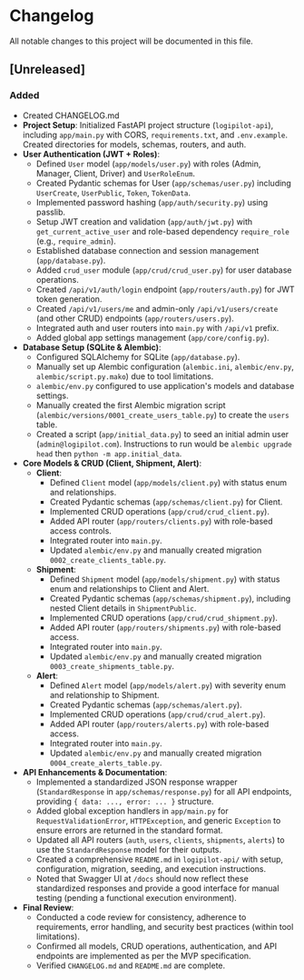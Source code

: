 # Changelog

All notable changes to this project will be documented in this file.

## [Unreleased]

### Added
- Created CHANGELOG.md
- **Project Setup**: Initialized FastAPI project structure (`logipilot-api`), including `app/main.py` with CORS, `requirements.txt`, and `.env.example`. Created directories for models, schemas, routers, and auth.
- **User Authentication (JWT + Roles)**:
    - Defined `User` model (`app/models/user.py`) with roles (Admin, Manager, Client, Driver) and `UserRoleEnum`.
    - Created Pydantic schemas for User (`app/schemas/user.py`) including `UserCreate`, `UserPublic`, `Token`, `TokenData`.
    - Implemented password hashing (`app/auth/security.py`) using passlib.
    - Setup JWT creation and validation (`app/auth/jwt.py`) with `get_current_active_user` and role-based dependency `require_role` (e.g., `require_admin`).
    - Established database connection and session management (`app/database.py`).
    - Added `crud_user` module (`app/crud/crud_user.py`) for user database operations.
    - Created `/api/v1/auth/login` endpoint (`app/routers/auth.py`) for JWT token generation.
    - Created `/api/v1/users/me` and admin-only `/api/v1/users/create` (and other CRUD) endpoints (`app/routers/users.py`).
    - Integrated auth and user routers into `main.py` with `/api/v1` prefix.
    - Added global app settings management (`app/core/config.py`).
- **Database Setup (SQLite & Alembic)**:
    - Configured SQLAlchemy for SQLite (`app/database.py`).
    - Manually set up Alembic configuration (`alembic.ini`, `alembic/env.py`, `alembic/script.py.mako`) due to tool limitations.
    - `alembic/env.py` configured to use application's models and database settings.
    - Manually created the first Alembic migration script (`alembic/versions/0001_create_users_table.py`) to create the `users` table.
    - Created a script (`app/initial_data.py`) to seed an initial admin user (`admin@logipilot.com`). Instructions to run would be `alembic upgrade head` then `python -m app.initial_data`.
- **Core Models & CRUD (Client, Shipment, Alert)**:
    - **Client**:
        - Defined `Client` model (`app/models/client.py`) with status enum and relationships.
        - Created Pydantic schemas (`app/schemas/client.py`) for Client.
        - Implemented CRUD operations (`app/crud/crud_client.py`).
        - Added API router (`app/routers/clients.py`) with role-based access controls.
        - Integrated router into `main.py`.
        - Updated `alembic/env.py` and manually created migration `0002_create_clients_table.py`.
    - **Shipment**:
        - Defined `Shipment` model (`app/models/shipment.py`) with status enum and relationships to Client and Alert.
        - Created Pydantic schemas (`app/schemas/shipment.py`), including nested Client details in `ShipmentPublic`.
        - Implemented CRUD operations (`app/crud/crud_shipment.py`).
        - Added API router (`app/routers/shipments.py`) with role-based access.
        - Integrated router into `main.py`.
        - Updated `alembic/env.py` and manually created migration `0003_create_shipments_table.py`.
    - **Alert**:
        - Defined `Alert` model (`app/models/alert.py`) with severity enum and relationship to Shipment.
        - Created Pydantic schemas (`app/schemas/alert.py`).
        - Implemented CRUD operations (`app/crud/crud_alert.py`).
        - Added API router (`app/routers/alerts.py`) with role-based access.
        - Integrated router into `main.py`.
        - Updated `alembic/env.py` and manually created migration `0004_create_alerts_table.py`.
- **API Enhancements & Documentation**:
    - Implemented a standardized JSON response wrapper (`StandardResponse` in `app/schemas/response.py`) for all API endpoints, providing `{ data: ..., error: ... }` structure.
    - Added global exception handlers in `app/main.py` for `RequestValidationError`, `HTTPException`, and generic `Exception` to ensure errors are returned in the standard format.
    - Updated all API routers (`auth`, `users`, `clients`, `shipments`, `alerts`) to use the `StandardResponse` model for their outputs.
    - Created a comprehensive `README.md` in `logipilot-api/` with setup, configuration, migration, seeding, and execution instructions.
    - Noted that Swagger UI at `/docs` should now reflect these standardized responses and provide a good interface for manual testing (pending a functional execution environment).
- **Final Review**:
    - Conducted a code review for consistency, adherence to requirements, error handling, and security best practices (within tool limitations).
    - Confirmed all models, CRUD operations, authentication, and API endpoints are implemented as per the MVP specification.
    - Verified `CHANGELOG.md` and `README.md` are complete.
